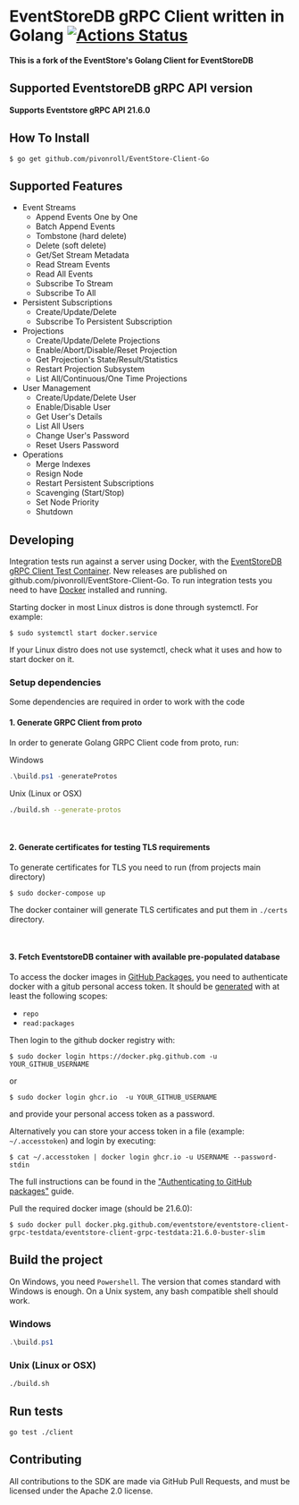 # EventStoreDB gRPC Client written in Golang [![Actions Status](https://github.com/pivonroll/EventStore-Client-Go/workflows/CI/badge.svg?branch=develop)](https://github.com/pivonroll/EventStore-Client-Go/actions)

**This is a fork of the EventStore's Golang Client for EventStoreDB**

## Supported EventstoreDB gRPC API version
**Supports Eventstore gRPC API 21.6.0**

## How To Install
```shell
$ go get github.com/pivonroll/EventStore-Client-Go
```

## Supported Features
* Event Streams
  * Append Events One by One
  * Batch Append Events
  * Tombstone (hard delete)
  * Delete (soft delete)
  * Get/Set Stream Metadata
  * Read Stream Events
  * Read All Events
  * Subscribe To Stream
  * Subscribe To All
* Persistent Subscriptions
  * Create/Update/Delete
  * Subscribe To Persistent Subscription
* Projections
  * Create/Update/Delete Projections
  * Enable/Abort/Disable/Reset Projection
  * Get Projection's State/Result/Statistics
  * Restart Projection Subsystem
  * List All/Continuous/One Time Projections
* User Management
  * Create/Update/Delete User
  * Enable/Disable User
  * Get User's Details
  * List All Users
  * Change User's Password
  * Reset Users Password
* Operations
  * Merge Indexes
  * Resign Node
  * Restart Persistent Subscriptions
  * Scavenging (Start/Stop)
  * Set Node Priority
  * Shutdown

## Developing

Integration tests run against a server using Docker, with the [EventStoreDB gRPC Client Test Container][container]. 
New releases are published on github.com/pivonroll/EventStore-Client-Go.
To run integration tests you need to have [Docker] installed and running.

Starting docker in most Linux distros is done through systemctl.
For example:
```shell
$ sudo systemctl start docker.service
```
If your Linux distro does not use systemctl, check what it uses and how to start docker on it.  

### Setup dependencies
Some dependencies are required in order to work with the code

#### 1. Generate GRPC Client from proto

In order to generate Golang GRPC Client code from proto, run:

Windows
```powershell
.\build.ps1 -generateProtos
```

Unix (Linux or OSX)
```bash
./build.sh --generate-protos
```
<br>

#### 2. Generate certificates for testing TLS requirements
To generate certificates for TLS you need to run (from projects main directory)

```shell
$ sudo docker-compose up
```

The docker container will generate TLS certificates and put them in `./certs` directory.

<br>

#### 3. Fetch EventstoreDB container with available pre-populated database
 To access the docker images in [GitHub Packages][ghp], you need to authenticate docker with a gitub personal access token. It should be [generated](https://github.com/settings/tokens/new) with at least the following scopes:
- `repo`
- `read:packages`

Then login to the github docker registry with:
```shell
$ sudo docker login https://docker.pkg.github.com -u YOUR_GITHUB_USERNAME
```
or 
```shell
$ sudo docker login ghcr.io  -u YOUR_GITHUB_USERNAME
```
and provide your personal access token as a password. 

Alternatively you can store your access token in a file (example: `~/.accesstoken`) and login by executing:
```shell
$ cat ~/.accesstoken | docker login ghcr.io -u USERNAME --password-stdin
```

The full instructions can be found in the ["Authenticating to GitHub packages"](https://docs.github.com/en/free-pro-team@latest/packages/guides/configuring-docker-for-use-with-github-packages#authenticating-to-github-packages) guide.

Pull the required docker image (should be 21.6.0):
```shell
$ sudo docker pull docker.pkg.github.com/eventstore/eventstore-client-grpc-testdata/eventstore-client-grpc-testdata:21.6.0-buster-slim
```
## Build the project
On Windows, you need `Powershell`. The version that comes standard with Windows is enough.
On a Unix system, any bash compatible shell should work.

### Windows
```powershell
.\build.ps1
```

### Unix (Linux or OSX)
```bash
./build.sh
```

## Run tests
```shell
go test ./client
```

## Contributing
All contributions to the SDK are made via GitHub Pull Requests, and must be licensed under the Apache 2.0 license.

[container]: https://github.com/EventStore/EventStore-Client-gRPC-TestData
[docker]: https://www.docker.com/
[es]: https://eventstore.com
[ghp]: https://github.com/features/packages
